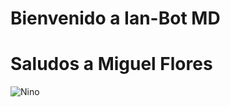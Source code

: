 # Bienvenido a Ian-Bot MD
# Saludos a Miguel Flores

![Nino](https://github.com/user-attachments/assets/0c39ad81-f63c-4fc8-8455-17c6694bf1fd)
